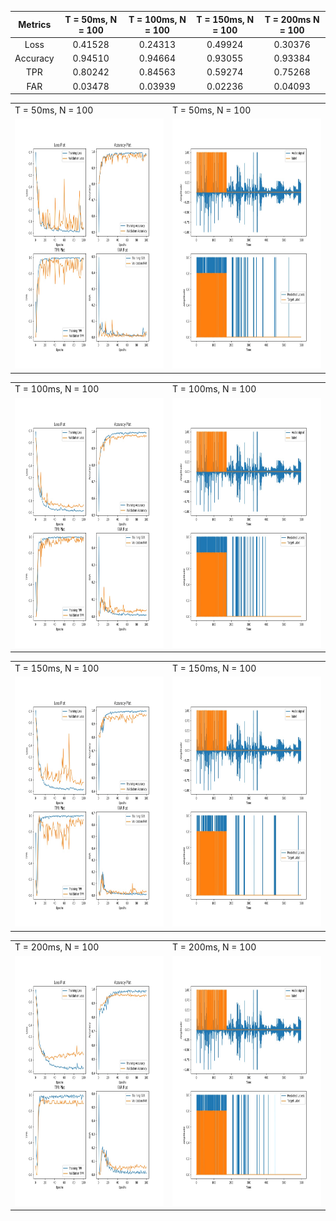 
Metrics | T = 50ms, N = 100 | T = 100ms, N = 100 | T = 150ms, N = 100 | T = 200ms N = 100
:------:|:-----------------:|:------------------:|:------------------:|:----------------:
Loss | 0.41528 | 0.24313 | 0.49924 | 0.30376
Accuracy | 0.94510 | 0.94664 | 0.93055 | 0.93384
TPR | 0.80242 | 0.84563 | 0.59274 | 0.75268
FAR | 0.03478 | 0.03939 | 0.02236 | 0.04093

<table>
  <tr>
    <td>T = 50ms, N = 100</td>
     <td>T = 50ms, N = 100</td>
  </tr>
  <tr>
    <td><img src="../Sept-18-2020/metrics_plot_50ms_50feat.jpg" width=400 height=400></td>
    <td><img src="../Sept-18-2020/Result_plot_50ms_50feat.jpg" width=400 height=400></td>
  </tr>
 </table>
 
 <table>
  <tr>
    <td>T = 100ms, N = 100</td>
     <td>T = 100ms, N = 100</td>
  </tr>
  <tr>
    <td><img src="metrics_plot_100ms_50feat.jpg" width=400 height=400></td>
    <td><img src="Result_plot_100ms_50feat.jpg" width=400 height=400></td>
  </tr>
 </table>
 
 <table>
  <tr>
    <td>T = 150ms, N = 100</td>
     <td>T = 150ms, N = 100</td>
  </tr>
  <tr>
    <td><img src="metrics_plot_150ms_50feat.jpg" width=400 height=400></td>
    <td><img src="Result_plot_150ms_50feat.jpg" width=400 height=400></td>
  </tr>
 </table>
 
 <table>
  <tr>
    <td>T = 200ms, N = 100</td>
     <td>T = 200ms, N = 100</td>
  </tr>
  <tr>
    <td><img src="metrics_plot_200ms_50feat.jpg" width=400 height=400></td>
    <td><img src="Result_plot_200ms_50feat.jpg" width=400 height=400></td>
  </tr>
 </table>
